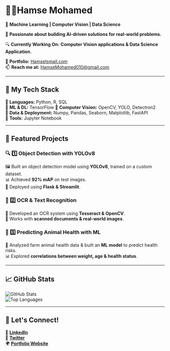 #  👋🏽**Hamse Mohamed**  
📌 **Machine Learning | Computer Vision | Data Science**  

🚀 **Passionate about building AI-driven solutions for real-world problems.**  

🔍 **Currently Working On:** **Computer Vision applications & Data Science Application.**  

🔗 **Portfolio:** [HamseIsmail.com](#)  
📫 **Reach me at:** [HamseMohamed010@gmail.com](#)  

---

## 🚀 **My Tech Stack**  
🔹 **Languages:** Python, R, SQL  
🔹 **ML & DL:** TensorFlow
🔹 **Computer Vision:** OpenCV, YOLO, Detectron2  
🔹 **Data & Deployment:** Numpy, Pandas, Seaborn, Matplotlib, FastAPI  
🔹 **Tools:** Jupyter Notebook 

---

## 📌 **Featured Projects**  

### 🔍 **1️⃣ Object Detection with YOLOv8**  
🖼️ Built an object detection model using **YOLOv8**, trained on a custom dataset.  
📊 Achieved **92% mAP** on test images.  
🚀 Deployed using **Flask & Streamlit**.  

### 📝 **2️⃣ OCR & Text Recognition**  
📄 Developed an OCR system using **Tesseract & OpenCV**.  
🎯 Works with **scanned documents & real-world images**.  

### 🧠 **3️⃣ Predicting Animal Health with ML**  
🔬 Analyzed farm animal health data & built an **ML model** to predict health risks.  
📊 Explored **correlations between weight, age & health status**.  

---

## 📈 **GitHub Stats**  

![GitHub Stats](https://github-readme-stats.vercel.app/api?username=HamseMoismaila&show_icons=true&theme=radical)  
![Top Languages](https://github-readme-stats.vercel.app/api/top-langs/?username=HamseMoismaila&layout=compact&theme=radical) 

---

## 📢 **Let's Connect!**  
🔗 [**LinkedIn**](https://www.linkedin.com/in/hamse-mohamed-ds-101410243/)  
💬 [**Twitter**](#)  
🌍 [**Portfolio Website**](HamseIsmail.com)  
